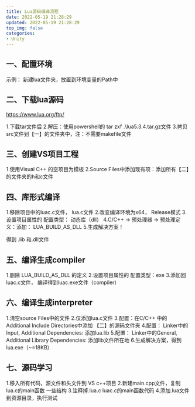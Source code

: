 ```yaml
---
title: Lua源码编译流程
date: 2022-05-19 21:28:29
updated: 2022-05-19 21:28:29
top_img: false
categories:
- Unity
---
```


## 一、配置环境

示例： 新建lua文件夹，放置到环境变量的Path中


## 二、下载lua源码
https://www.lua.org/ftp/

1.下载tar文件后
2.解压：使用powershell的 tar zxf .\lua5.3.4.tar.gz文件
3.拷贝src文件到【一】的文件夹中，注：不需要makefile文件

## 三、创建VS项目工程

1.使用Visual C++ 的空项目为模板
2.Source Files中添加现有项：添加所有【二】的文件夹的h和c文件

## 四、库形式编译

1.移除项目中的luac.c文件， lua.c文件
2.改变编译环境为x64， Release模式
3.设置项目属性的 配置类型： 动态库（dll）
4.C/C++ -> 预处理器 -> 预处理定义：添加： LUA_BUILD_AS_DLL
5.生成解决方案！

得到 .lib 和.dll文件

## 五、编译生成compiler

1.删除 LUA_BUILD_AS_DLL 的定义
2.设置项目属性的 配置类型：exe
3.添加回luac.c文件， 编译得到luac.exe文件（compiler）
 
 ## 六、编译生成interpreter
 
1.清空source Files中的文件
2.仅添加lua.c文件
3.配置：在C/C++ 中的Additional Include Directories中添加 【二】的源码文件夹
4.配置： Linker中的Input, Additional Dependencies: 添加lua.lib
5.配置： Linker中的General, Additional Library Dependencies: 添加lib文件所在地
6.生成解决方案，得到lua.exe（~=18KB）

## 七、源码学习

1.移入所有代码，源文件和头文件到 VS c++项目
2.新建main.cpp文件，复制 lua.c的main函数 一些结构
3.注释掉.lua.c luac.c的main函数代码
4.添加.lua文件到资源目录，执行测试